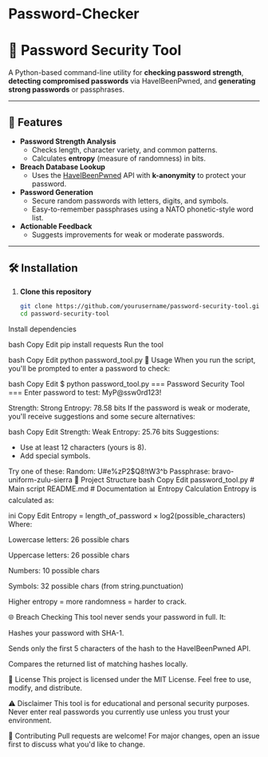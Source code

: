 ﻿# Password-Checker

# 🔐 Password Security Tool

A Python-based command-line utility for **checking password strength**, **detecting compromised passwords** via HaveIBeenPwned, and **generating strong passwords** or passphrases.

---

## 📜 Features
- **Password Strength Analysis**
  - Checks length, character variety, and common patterns.
  - Calculates **entropy** (measure of randomness) in bits.
- **Breach Database Lookup**
  - Uses the [HaveIBeenPwned](https://haveibeenpwned.com/Passwords) API with **k-anonymity** to protect your password.
- **Password Generation**
  - Secure random passwords with letters, digits, and symbols.
  - Easy-to-remember passphrases using a NATO phonetic-style word list.
- **Actionable Feedback**
  - Suggests improvements for weak or moderate passwords.

---

## 🛠 Installation

1. **Clone this repository**
   ```bash
   git clone https://github.com/yourusername/password-security-tool.git
   cd password-security-tool
Install dependencies

bash
Copy
Edit
pip install requests
Run the tool

bash
Copy
Edit
python password_tool.py
🚀 Usage
When you run the script, you'll be prompted to enter a password to check:

bash
Copy
Edit
$ python password_tool.py
=== Password Security Tool ===
Enter password to test: MyP@ssw0rd123!

Strength: Strong
Entropy: 78.58 bits
If the password is weak or moderate, you'll receive suggestions and some secure alternatives:

bash
Copy
Edit
Strength: Weak
Entropy: 25.76 bits
Suggestions:
 - Use at least 12 characters (yours is 8).
 - Add special symbols.

Try one of these:
Random: U#e%zP2$Q8!tW3^b
Passphrase: bravo-uniform-zulu-sierra
📂 Project Structure
bash
Copy
Edit
password_tool.py   # Main script
README.md          # Documentation
📊 Entropy Calculation
Entropy is calculated as:

ini
Copy
Edit
Entropy = length_of_password × log2(possible_characters)
Where:

Lowercase letters: 26 possible chars

Uppercase letters: 26 possible chars

Numbers: 10 possible chars

Symbols: 32 possible chars (from string.punctuation)

Higher entropy = more randomness = harder to crack.

🌐 Breach Checking
This tool never sends your password in full.
It:

Hashes your password with SHA-1.

Sends only the first 5 characters of the hash to the HaveIBeenPwned API.

Compares the returned list of matching hashes locally.

📄 License
This project is licensed under the MIT License.
Feel free to use, modify, and distribute.

⚠️ Disclaimer
This tool is for educational and personal security purposes.
Never enter real passwords you currently use unless you trust your environment.

🤝 Contributing
Pull requests are welcome!
For major changes, open an issue first to discuss what you'd like to change.
